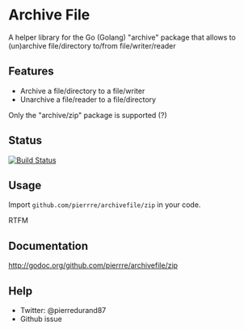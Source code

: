# Archive File
A helper library for the Go (Golang) "archive" package that allows to (un)archive file/directory to/from file/writer/reader

## Features
- Archive a file/directory to a file/writer
- Unarchive a file/reader to a file/directory

Only the "archive/zip" package is supported (?)

## Status
[![Build Status](https://travis-ci.org/pierrre/archivefile.png?branch=master)](https://travis-ci.org/pierrre/archivefile)

## Usage
Import `github.com/pierrre/archivefile/zip` in your code.

RTFM

## Documentation
http://godoc.org/github.com/pierrre/archivefile/zip

## Help
- Twitter: @pierredurand87
- Github issue
